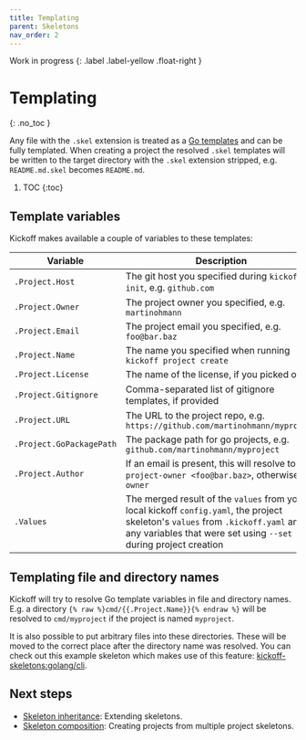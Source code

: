```yaml
---
title: Templating
parent: Skeletons
nav_order: 2
---
```


Work in progress
{: .label .label-yellow .float-right }

# Templating
{: .no_toc }

Any file with the `.skel` extension is treated as a [Go
templates](https://golang.org/pkg/text/template/) and can be fully templated.
When creating a project the resolved `.skel` templates will be written to the
target directory with the `.skel` extension stripped, e.g. `README.md.skel`
becomes `README.md`.

1. TOC
{:toc}

## Template variables

Kickoff makes available a couple of variables to these templates:

| Variable                 | Description                                                                                                                                                                                         |
| ---                      | ---                                                                                                                                                                                                 |
| `.Project.Host`          | The git host you specified during `kickoff init`, e.g. `github.com`                                                                                                                                 |
| `.Project.Owner`         | The project owner you specified, e.g. `martinohmann`                                                                                                                                                |
| `.Project.Email`         | The project email you specified, e.g. `foo@bar.baz`                                                                                                                                                 |
| `.Project.Name`          | The name you specified when running `kickoff project create`                                                                                                                                        |
| `.Project.License`       | The name of the license, if you picked one                                                                                                                                                          |
| `.Project.Gitignore`     | Comma-separated list of gitignore templates, if provided                                                                                                                                            |
| `.Project.URL`           | The URL to the project repo, e.g. `https://github.com/martinohmann/myproject`                                                                                                                       |
| `.Project.GoPackagePath` | The package path for go projects, e.g. `github.com/martinohmann/myproject`                                                                                                                          |
| `.Project.Author`        | If an email is present, this will resolve to `project-owner <foo@bar.baz>`, otherwise just `owner`                                                                                                  |
| `.Values`                | The merged result of the `values` from your local kickoff `config.yaml`, the project skeleton's `values` from `.kickoff.yaml` and any variables that were set using `--set` during project creation |

## Templating file and directory names

Kickoff will try to resolve Go template variables in file and directory names.
E.g. a directory `{% raw %}cmd/{{.Project.Name}}{% endraw %}` will be resolved to `cmd/myproject` if
the project is named `myproject`.

It is also possible to put arbitrary files
into these directories. These will be moved to the correct place after the
directory name was resolved. You can check out this example skeleton which
makes use of this feature:
[kickoff-skeletons:golang/cli](https://github.com/martinohmann/kickoff-skeletons/tree/master/skeletons/golang/cli).

## Next steps

* [Skeleton inheritance](inheritance): Extending skeletons.
* [Skeleton composition](composition): Creating projects from multiple project skeletons.
